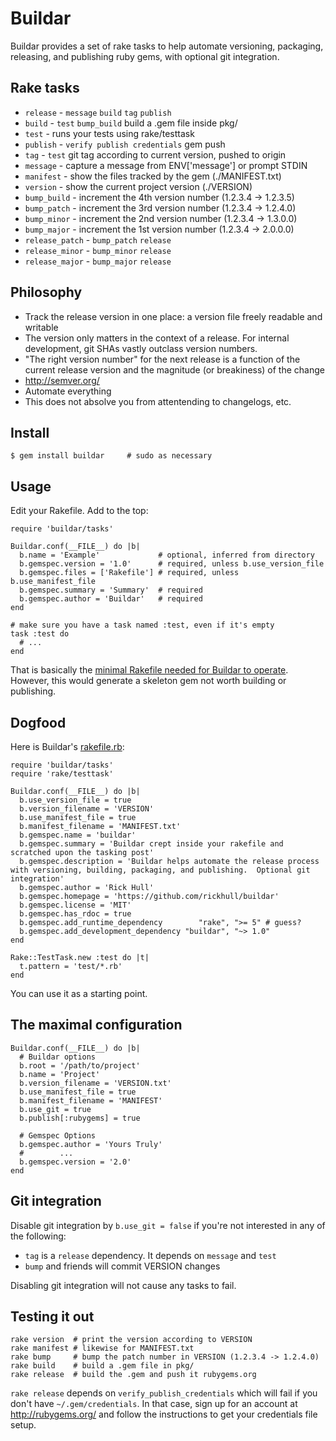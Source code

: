 Buildar
=======
Buildar provides a set of rake tasks to help automate versioning, packaging, releasing, and publishing ruby gems, with optional git integration.

Rake tasks
----------
* `release` - `message` `build` `tag` `publish`
* `build` - `test` `bump_build` build a .gem file inside pkg/
* `test` - runs your tests using rake/testtask
* `publish` - `verify publish credentials` gem push
* `tag` - `test` git tag according to current version, pushed to origin
* `message` - capture a message from ENV['message'] or prompt STDIN
* `manifest` - show the files tracked by the gem (./MANIFEST.txt)
* `version` - show the current project version (./VERSION)
* `bump_build` - increment the 4th version number (1.2.3.4 -> 1.2.3.5)
* `bump_patch` - increment the 3rd version number (1.2.3.4 -> 1.2.4.0)
* `bump_minor` - increment the 2nd version number (1.2.3.4 -> 1.3.0.0)
* `bump_major` - increment the 1st version number (1.2.3.4 -> 2.0.0.0)
* `release_patch` - `bump_patch` `release`
* `release_minor` - `bump_minor` `release`
* `release_major` - `bump_major` `release`

Philosophy
----------
* Track the release version in one place: a version file freely readable and writable
* The version only matters in the context of a release.  For internal development, git SHAs vastly outclass version numbers.
* "The right version number" for the next release is a function of the current release version and the magnitude (or breakiness) of the change
* http://semver.org/
* Automate everything
* This does not absolve you from attentending to changelogs, etc.

Install
-------
    $ gem install buildar     # sudo as necessary

Usage
-----
Edit your Rakefile.  Add to the top:

    require 'buildar/tasks'

    Buildar.conf(__FILE__) do |b|
	  b.name = 'Example'             # optional, inferred from directory
      b.gemspec.version = '1.0'      # required, unless b.use_version_file
	  b.gemspec.files = ['Rakefile'] # required, unless b.use_manifest_file
	  b.gemspec.summary = 'Summary'  # required
	  b.gemspec.author = 'Buildar'   # required
	end

	# make sure you have a task named :test, even if it's empty
	task :test do
	  # ...
	end

That is basically the [minimal Rakefile needed for Buildar to operate](https://github.com/rickhull/buildar/blob/master/examples/minimal.rb).  However, this would generate a skeleton gem not worth building or publishing.

Dogfood
-------
Here is Buildar's [rakefile.rb](https://github.com/rickhull/buildar/blob/master/rakefile.rb):

    require 'buildar/tasks'
    require 'rake/testtask'

    Buildar.conf(__FILE__) do |b|
	  b.use_version_file = true
      b.version_filename = 'VERSION'
	  b.use_manifest_file = true
	  b.manifest_filename = 'MANIFEST.txt'
	  b.gemspec.name = 'buildar'
	  b.gemspec.summary = 'Buildar crept inside your rakefile and scratched upon the tasking post'
	  b.gemspec.description = 'Buildar helps automate the release process with versioning, building, packaging, and publishing.  Optional git integration'
	  b.gemspec.author = 'Rick Hull'
	  b.gemspec.homepage = 'https://github.com/rickhull/buildar'
	  b.gemspec.license = 'MIT'
	  b.gemspec.has_rdoc = true
      b.gemspec.add_runtime_dependency        "rake", ">= 5" # guess?
      b.gemspec.add_development_dependency "buildar", "~> 1.0"
	end

    Rake::TestTask.new :test do |t|
	  t.pattern = 'test/*.rb'
	end

You can use it as a starting point.

The maximal configuration
---------------------

    Buildar.conf(__FILE__) do |b|
      # Buildar options
      b.root = '/path/to/project'
	  b.name = 'Project'
	  b.version_filename = 'VERSION.txt'
	  b.use_manifest_file = true
	  b.manifest_filename = 'MANIFEST'
	  b.use_git = true
	  b.publish[:rubygems] = true

	  # Gemspec Options
	  b.gemspec.author = 'Yours Truly'
	  #        ...
	  b.gemspec.version = '2.0'
	end

Git integration
---------------
Disable git integration by `b.use_git = false` if you're not interested in any of the following:

* `tag` is a `release` dependency.  It depends on `message` and `test`
* `bump` and friends will commit VERSION changes

Disabling git integration will not cause any tasks to fail.

Testing it out
--------------
    rake version  # print the version according to VERSION
    rake manifest # likewise for MANIFEST.txt
    rake bump     # bump the patch number in VERSION (1.2.3.4 -> 1.2.4.0)
    rake build    # build a .gem file in pkg/
    rake release  # build the .gem and push it rubygems.org

`rake release` depends on `verify_publish_credentials` which will fail if you don't have `~/.gem/credentials`.  In that case, sign up for an account at http://rubygems.org/ and follow the instructions to get your credentials file setup.
